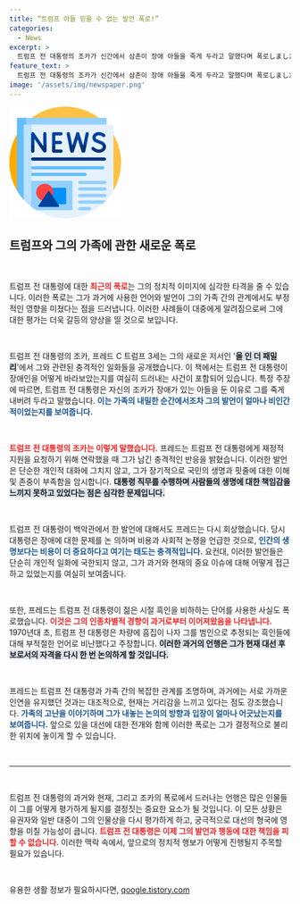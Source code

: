 ```yaml
---
title: “트럼프 아들 믿을 수 없는 발언 폭로!”
categories:
  - News
excerpt: >
  트럼프 전 대통령의 조카가 신간에서 삼촌이 장애 아들을 죽게 두라고 말했다며 폭로しました. 또 흑인 비하 단어도 사용한 적 있다고 주장, 대선 전 파문이 일고 있습니다. 클릭하여 이 기막힌 이야기를 확인하세요!
feature_text: >
  트럼프 전 대통령의 조카가 신간에서 삼촌이 장애 아들을 죽게 두라고 말했다며 폭로しました. 또 흑인 비하 단어도 사용한 적 있다고 주장, 대선 전 파문이 일고 있습니다. 클릭하여 이 기막힌 이야기를 확인하세요!
image: '/assets/img/newspaper.png'
---
```


<p><img src="/assets/img/newspaper.png" alt="kimp 속보" /></p>

<h2 data-ke-size="size26">트럼프와 그의 가족에 관한 새로운 폭로</h2>

<p data-ke-size="size16">&nbsp;</p>

<p>트럼프 전 대통령에 대한 <b><span style="color: #ee2323;">최근의 폭로</span></b>는 그의 정치적 이미지에 심각한 타격을 줄 수 있습니다. 이러한 폭로는 그가 과거에 사용한 언어와 발언이 그의 가족 간의 관계에서도 부정적인 영향을 미쳤다는 점을 드러냅니다. 이러한 사례들이 대중에게 알려짐으로써 그에 대한 평가는 더욱 갈등의 양상을 띨 것으로 보입니다. </p>

<p data-ke-size="size16">&nbsp;</p>

<p>트럼프 전 대통령의 조카, 프레드 C 트럼프 3세는 그의 새로운 저서인 '<b><span style="background-color: #21538527;">올 인 더 패밀리</span></b>'에서 그와 관련된 충격적인 일화들을 공개했습니다. 이 책에서는 트럼프 전 대통령이 장애인을 어떻게 바라보았는지를 여실히 드러내는 사건이 포함되어 있습니다. 특정 주장에 따르면, 트럼프 전 대통령은 자신의 조카가 장애가 있는 아들을 둔 이유로 그를 죽게 내버려 두라고 말했습니다. <b><span style="color: #1a5490;">이는 가족의 내밀한 순간에서조차 그의 발언이 얼마나 비인간적이었는지를 보여줍니다.</span></b></p>

<p data-ke-size="size16">&nbsp;</p>

<p><b><span style="color: #ee2323;">트럼프 전 대통령의 조카는 이렇게 말했습니다.</span></b> 프레드는 트럼프 전 대통령에게 재정적 지원을 요청하기 위해 연락했을 때 그가 남긴 충격적인 반응을 밝혔습니다. 이러한 발언은 단순한 개인적 대화에 그치지 않고, 그가 장기적으로 국민의 생명과 핏줄에 대한 이해 및 존중이 부족함을 암시합니다. <b><span style="background-color: #21538527;">대통령 직무를 수행하며 사람들의 생명에 대한 책임감을 느끼지 못하고 있었다는 점은 심각한 문제입니다.</span></b></p>

<p data-ke-size="size16">&nbsp;</p>

<p>트럼프 전 대통령이 백악관에서 한 발언에 대해서도 프레드는 다시 회상했습니다. 당시 대통령은 장애에 대한 문제를 논 의하며 비용과 사회적 논쟁을 언급한 것으로, <b><span style="color: #1a5490;">인간의 생명보다는 비용이 더 중요하다고 여기는 태도는 충격적입니다.</span></b> 요컨대, 이러한 발언들은 단순히 개인적 일화에 국한되지 않고, 그가 과거와 현재의 중요 이슈에 대해 어떻게 접근하고 있었는지를 여실히 보여줍니다.</p>

<p data-ke-size="size16">&nbsp;</p>

<p>또한, 프레드는 트럼프 전 대통령이 젊은 시절 흑인을 비하하는 단어를 사용한 사실도 폭로했습니다. <b><span style="color: #ee2323;">이것은 그의 인종차별적 경향이 과거로부터 이어져왔음을 나타냅니다.</span></b> 1970년대 초, 트럼프 전 대통령은 차량에 흠집이 나자 그를 범인으로 추정되는 흑인들에 대해 부적절한 언어로 비난했다고 주장합니다. <b><span style="background-color: #21538527;">이러한 과거의 언행은 그가 현재 대선 후보로서의 자격을 다시 한 번 논의하게 할 것입니다.</span></b></p>

<p data-ke-size="size16">&nbsp;</p>

<p>프레드는 트럼프 전 대통령과 가족 간의 복잡한 관계를 조명하며, 과거에는 서로 가까운 인연을 유지했던 것과는 대조적으로, 현재는 거리감을 느끼고 있다는 점도 강조했습니다. <b><span style="color: #1a5490;">가족의 고난을 이야기하며 그가 내놓는 논의의 방향과 입장이 얼마나 어긋났는지를 보여줍니다.</span></b> 앞으로 있을 대선에 대한 전개와 함께 이러한 폭로는 그가 결정적으로 불리한 위치에 놓이게 할 수 있습니다.</p>

<p data-ke-size="size16">&nbsp;</p>

<hr />

<p data-ke-size="size16">&nbsp;</p>

<p>트럼프 전 대통령의 과거와 현재, 그리고 조카의 폭로에서 드러나는 언행은 많은 인물들이 그를 어떻게 평가하게 될지를 결정짓는 중요한 요소가 될 것입니다. 이 모든 상황은 유권자와 일반 대중이 그의 인물상을 다시 평가하게 하고, 궁극적으로 대선의 형국에 영향을 미칠 가능성이 큽니다. <b><span style="color: #ee2323;">트럼프 전 대통령은 이제 그의 발언과 행동에 대한 책임을 피할 수 없습니다.</span></b> 이러한 맥락 속에서, 앞으로의 정치적 행보가 어떻게 진행될지 주목할 필요가 있습니다. </p>

<p data-ke-size="size16">&nbsp;</p>
유용한 생활 정보가 필요하시다면, <a href="https://qoogle.tistory.com" rel="dofollow">qoogle.tistory.com</a>


